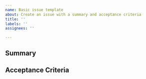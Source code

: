 ```yaml
---
name: Basic issue template
about: Create an issue with a summary and acceptance criteria
title: ''
labels: ''
assignees: ''

---
```


## Summary

<!-- Short description of what this issue is about -->

## Acceptance Criteria

<!-- What's the definition of "done" for this issue? -->
